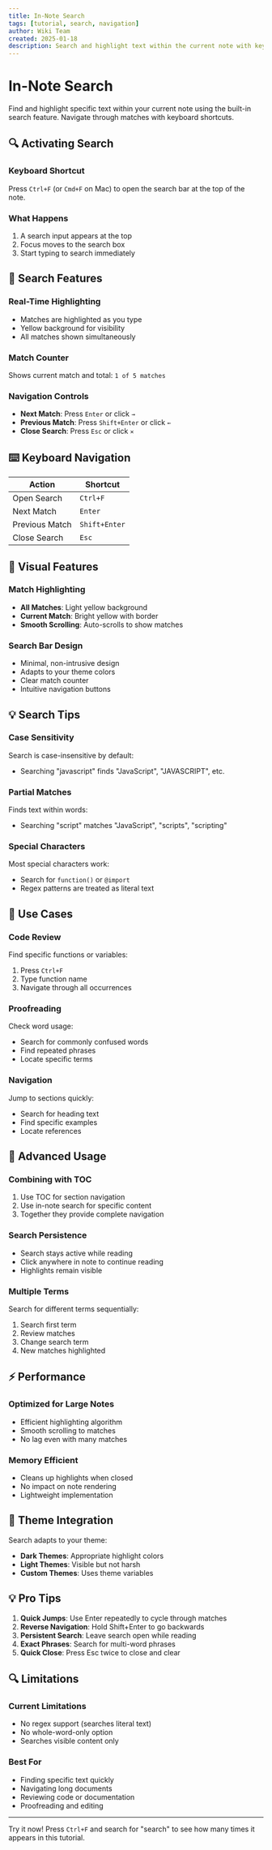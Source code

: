 ```yaml
---
title: In-Note Search
tags: [tutorial, search, navigation]
author: Wiki Team
created: 2025-01-18
description: Search and highlight text within the current note with keyboard navigation
---
```


# In-Note Search

Find and highlight specific text within your current note using the built-in search feature. Navigate through matches with keyboard shortcuts.

## 🔍 Activating Search

### Keyboard Shortcut
Press `Ctrl+F` (or `Cmd+F` on Mac) to open the search bar at the top of the note.

### What Happens
1. A search input appears at the top
2. Focus moves to the search box
3. Start typing to search immediately

## 🎯 Search Features

### Real-Time Highlighting
- Matches are highlighted as you type
- Yellow background for visibility
- All matches shown simultaneously

### Match Counter
Shows current match and total: `1 of 5 matches`

### Navigation Controls
- **Next Match**: Press `Enter` or click `→`
- **Previous Match**: Press `Shift+Enter` or click `←`
- **Close Search**: Press `Esc` or click `✕`

## ⌨️ Keyboard Navigation

| Action | Shortcut |
|--------|----------|
| Open Search | `Ctrl+F` |
| Next Match | `Enter` |
| Previous Match | `Shift+Enter` |
| Close Search | `Esc` |

## 🎨 Visual Features

### Match Highlighting
- **All Matches**: Light yellow background
- **Current Match**: Bright yellow with border
- **Smooth Scrolling**: Auto-scrolls to show matches

### Search Bar Design
- Minimal, non-intrusive design
- Adapts to your theme colors
- Clear match counter
- Intuitive navigation buttons

## 💡 Search Tips

### Case Sensitivity
Search is case-insensitive by default:
- Searching "javascript" finds "JavaScript", "JAVASCRIPT", etc.

### Partial Matches
Finds text within words:
- Searching "script" matches "JavaScript", "scripts", "scripting"

### Special Characters
Most special characters work:
- Search for `function()` or `@import`
- Regex patterns are treated as literal text

## 🎯 Use Cases

### Code Review
Find specific functions or variables:
1. Press `Ctrl+F`
2. Type function name
3. Navigate through all occurrences

### Proofreading
Check word usage:
- Search for commonly confused words
- Find repeated phrases
- Locate specific terms

### Navigation
Jump to sections quickly:
- Search for heading text
- Find specific examples
- Locate references

## 🔧 Advanced Usage

### Combining with TOC
1. Use TOC for section navigation
2. Use in-note search for specific content
3. Together they provide complete navigation

### Search Persistence
- Search stays active while reading
- Click anywhere in note to continue reading
- Highlights remain visible

### Multiple Terms
Search for different terms sequentially:
1. Search first term
2. Review matches
3. Change search term
4. New matches highlighted

## ⚡ Performance

### Optimized for Large Notes
- Efficient highlighting algorithm
- Smooth scrolling to matches
- No lag even with many matches

### Memory Efficient
- Cleans up highlights when closed
- No impact on note rendering
- Lightweight implementation

## 🎨 Theme Integration

Search adapts to your theme:
- **Dark Themes**: Appropriate highlight colors
- **Light Themes**: Visible but not harsh
- **Custom Themes**: Uses theme variables

## 💡 Pro Tips

1. **Quick Jumps**: Use Enter repeatedly to cycle through matches
2. **Reverse Navigation**: Hold Shift+Enter to go backwards
3. **Persistent Search**: Leave search open while reading
4. **Exact Phrases**: Search for multi-word phrases
5. **Quick Close**: Press Esc twice to close and clear

## 🔍 Limitations

### Current Limitations
- No regex support (searches literal text)
- No whole-word-only option
- Searches visible content only

### Best For
- Finding specific text quickly
- Navigating long documents
- Reviewing code or documentation
- Proofreading and editing

---

Try it now! Press `Ctrl+F` and search for "search" to see how many times it appears in this tutorial.